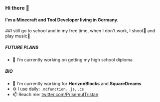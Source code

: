 ### Hi there 👋

#### I'm a Minecraft and Tool Developer living in Germany.
##I still go to school and in my free time, when I don't work, I shoot📸 and play music🎵

##### FUTURE PLANS
- 🏫 I'm currently working on getting my high school diploma

##### BIO
- 🏢 I'm currently working for **HorizonBlocks** and **SquareDreams**
- ⚙️ I use daily: `.mcfunction`, `.js`, `.cs` 
- 📫 Reach me: [twitter.com/PrisemutTristan](https://twitter.com/PrisemutTristan)
